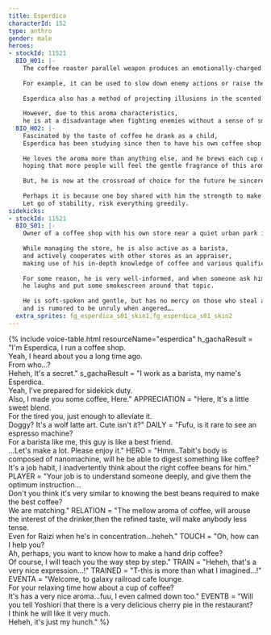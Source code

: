 ```yaml
---
title: Esperdica
characterId: 152
type: anthro
gender: male
heroes:
- stockId: 11521
  BIO_H01: |-
    The coffee roaster parallel weapon produces an emotionally-charged aroma that affects the behavior of the person who smells it.
    
    For example, it can be used to slow down enemy actions or raise the morale of allies by filling the air with a fragrance.
    
    Esperdica also has a method of projecting illusions in the scented smoke and attacking with his well-trained body techniques.
    
    However, due to this aroma characteristics, 
    he is at a disadvantage when fighting enemies without a sense of smell or in windy locations.
  BIO_H02: |-
    Fascinated by the taste of coffee he drank as a child, 
    Esperdica has been studying since then to have his own coffee shop.
    
    He loves the aroma more than anything else, and he brews each cup of coffee with great care, 
    hoping that more people will feel the gentle fragrance of this aroma.
    
    But, he is now at the crossroad of choice for the future he sincerely wish for,
    
    Perhaps it is because one boy shared with him the strength to make decisions, 
    Let go of stability, risk everything greedily.
sidekicks:
- stockId: 11521
  BIO_S01: |-
    Owner of a coffee shop with his own store near a quiet urban park in the suburbs of Orient City.
    
    While managing the store, he is also active as a barista, 
    and actively cooperates with other stores as an appraiser, 
    making use of his in-depth knowledge of coffee and various qualifications.
    
    For some reason, he is very well-informed, and when someone ask him why, 
    he laughs and put some smokescreen around that topic.
    
    He is soft-spoken and gentle, but has no mercy on those who steal away his peaceful moments,
    and is rumored to be unruly when angered….
  extra_sprites: fg_esperdica_s01_skin1,fg_esperdica_s01_skin2
---
```


{% include voice-table.html resourceName="esperdica"
h_gachaResult = "I'm Esperdica, I run a coffee shop.<br>Yeah, I heard about you a long time ago.<br>From who…?<br>Heheh, It's a secret."
s_gachaResult = "I work as a barista, my name's Esperdica.<br>Yeah, I've prepared for sidekick duty.<br>Also, I made you some coffee, Here."
APPRECIATION = "Here, It's a little sweet blend.<br>For the tired you, just enough to alleviate it.<br>Doggy? It's a wolf latte art. Cute isn't it?"
DAILY = "Fufu, is it rare to see an espresso machine?<br>For a barista like me, this guy is like a best friend.<br>…Let's make a lot. Please enjoy it."
HERO = "Hmm..Tabit's body is composed of nanomachine, will he be able to digest something like coffee?<br>It's a job habit, I inadvertently think about the right coffee beans for him."
PLAYER = "Your job is to understand someone deeply, and give them the optimum instruction…<br>Don't you think it's very similar to knowing the best beans required to make the best coffee?<br>We are matching."
RELATION = "The mellow aroma of coffee, will arouse the interest of the drinker,then the refined taste, will make anybody less tense.<br>Even for Raizi when he's in concentration…heheh."
TOUCH = "Oh, how can I help you?<br>Ah, perhaps, you want to know how to make a hand drip coffee?<br>Of course, I will teach you the way step by step."
TRAIN = "Heheh, that's a very nice expression…!"
TRAINED = "T-this is more than what I imagined…!"
EVENTA = "Welcome, to galaxy railroad cafe lounge.<br>For your relaxing time how about a cup of coffee?<br>It's has a very nice aroma…fuu, I even calmed down too."
EVENTB = "Will you tell Yoshiori that there is a very delicious cherry pie in the restaurant?<br>I think he will like it very much.<br> Heheh, it's just my hunch."
%}
